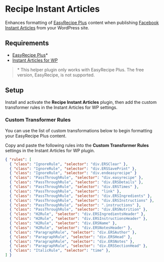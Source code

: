 # Recipe Instant Articles

Enhances formatting of [EasyRecipe Plus](http://easyrecipeplugin.com/) content when publishing [Facebook Instant Articles](https://wordpress.org/plugins/fb-instant-articles/) from your WordPress site.

## Requirements

- [EasyRecipe Plus](http://easyrecipeplugin.com/)*
- [Instant Articles for WP](https://wordpress.org/plugins/fb-instant-articles/)

>\* This helper plugin only works with EasyRecipe Plus. The free version, EasyRecipe, is not supported.

## Setup

Install and activate the **Recipe Instant Articles** plugin, then add the custom transformer rules in the Instant Articles for WP settings.

### Custom Transformer Rules

You can use the list of custom transformations below to begin formatting your EasyRecipe Plus content.

Copy and paste the following rules into the **Custom Transformer Rules** settings in the Instant Articles for WP plugin.

```json
{ "rules": [
  { "class": "IgnoreRule", "selector": "div.ERSClear" },
  { "class": "IgnoreRule", "selector": "div.ERSSavePrint" },
  { "class": "IgnoreRule", "selector": "div.endeasyrecipe" }
  { "class": "PassThroughRule", "selector": "div.easyrecipe" },
  { "class": "PassThroughRule", "selector": "div.ERSDetails" },
  { "class": "PassThroughRule", "selector": "div.ERSTimes" },
  { "class": "PassThroughRule", "selector": "link" },
  { "class": "PassThroughRule", "selector": "div.ERSIngredients" },
  { "class": "PassThroughRule", "selector": "div.ERSInstructions" },
  { "class": "PassThroughRule", "selector": ".instructions" },
  { "class": "PassThroughRule", "selector": "div.ERSNutrition" },
  { "class": "H2Rule", "selector": "div.ERSIngredientsHeader" },
  { "class": "H2Rule", "selector": "div.ERSInstructionsHeader" },
  { "class": "H2Rule", "selector": "div.ERSName" },
  { "class": "H2Rule", "selector": "div.ERSNotesHeader" },
  { "class": "ParagraphRule", "selector": "div.ERSAuthor" },
  { "class": "ParagraphRule", "selector": "div.ERSHead" },
  { "class": "ParagraphRule", "selector": "div.ERSNotes" },
  { "class": "ParagraphRule", "selector": "div.ERSSectionHead" },
  { "class": "ItalicRule", "selector": "time" },
] }
```
